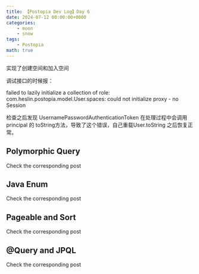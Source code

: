 ```yaml
---
title: 【Postopia Dev Log】Day 6
date: 2024-07-12 00:00:00+0000
categories: 
    - moon
    - snow
tags:
    - Postopia
math: true
---
```

实现了创建空间和加入空间

调试接口的时候报：

failed to lazily initialize a collection of role: com.heslin.postopia.model.User.spaces: could not initialize proxy - no Session

检查之后发现 UsernamePasswordAuthenticationToken 在处理过程中会调用principal 的 toString方法，导致了这个错误，自己重载User.toString 之后恢复正常。
## Polymorphic Query
Check the corresponding post
## Java Enum
Check the corresponding post
## Pageable and Sort
Check the corresponding post
## @Query and JPQL
Check the corresponding post